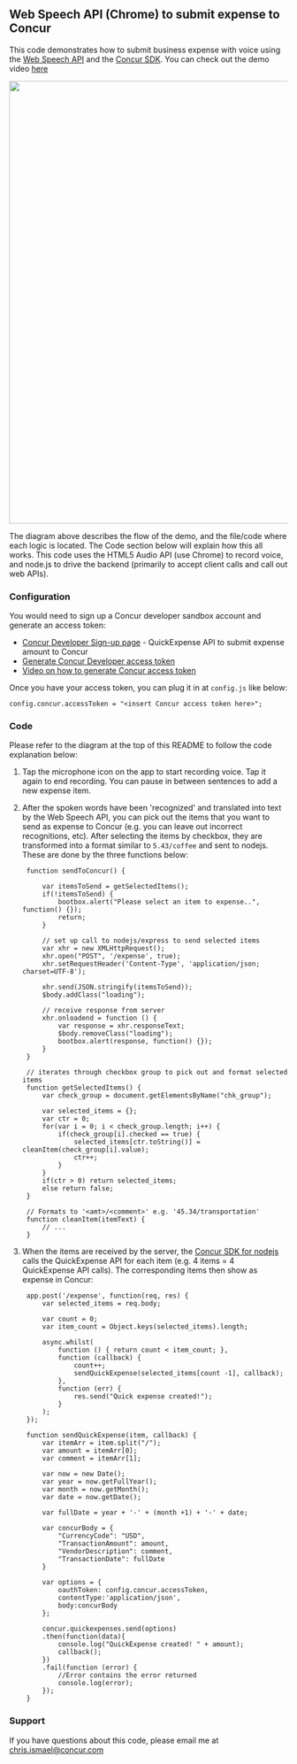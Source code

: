 ## Web Speech API (Chrome) to submit expense to Concur
This code demonstrates how to submit business expense with voice using the [Web Speech API](http://dvcs.w3.org/hg/speech-api/raw-file/tip/speechapi.html)  and the [Concur SDK](https://github.com/concur/concur-platform-sdk-js).  You can check out the demo video [here](https://www.youtube.com/watch?v=paCuZL-6drw)

<img src="https://jfqcza.bn1301.livefilestore.com/y2pL04qUEGxVy3xvmjgX8oGUfJxAaRQ3-onuryF7N7vxZehbsmE4_T9IEe7FqKlkEAnPBG6V4iT_FspUcKfaWGPXuPmbvtyo0S_XzRGh1z4eEdR_aX-5GbyqL34WYx8VoVQ/ConcurWebSpeechDiagram.PNG?psid=1" width="800px" />

The diagram above describes the flow of the demo, and the file/code where each logic is located.  The Code section below will explain how this all works. This code uses the HTML5 Audio API (use Chrome) to record voice, and node.js to drive the backend (primarily to accept client calls and call out web APIs). 

### Configuration
You would need to sign up a Concur developer sandbox account and generate an access token:

- [Concur Developer Sign-up page](https://developer.concur.com/register) - QuickExpense API to submit expense amount to Concur
- [Generate Concur Developer access token](https://developer.concur.com/oauth-20/native-flow)
- [Video on how to generate Concur access token](https://www.youtube.com/watch?v=Cy2rPV_I03w)

Once you have your access token, you can plug it in at `config.js` like below:

    config.concur.accessToken = "<insert Concur access token here>";

### Code
Please refer to the diagram at the top of this README to follow the code explanation below:

1. Tap the microphone icon on the app to start recording voice. Tap it again to end recording.  You can pause in between sentences to add a new expense item.
2. After the spoken words have been 'recognized' and translated into text by the Web Speech API, you can pick out the items that you want to send as expense to Concur (e.g. you can leave out incorrect recognitions, etc).  After selecting the items by checkbox, they are transformed into a format similar to `5.43/coffee` and sent to nodejs.  These are done by the three functions below:
             
		function sendToConcur() {

			var itemsToSend = getSelectedItems();
			if(!itemsToSend) {
				bootbox.alert("Please select an item to expense..", function() {});
				return;
			}

			// set up call to nodejs/express to send selected items
			var xhr = new XMLHttpRequest();
			xhr.open("POST", '/expense', true);
			xhr.setRequestHeader('Content-Type', 'application/json; charset=UTF-8');

			xhr.send(JSON.stringify(itemsToSend));
			$body.addClass("loading");

			// receive response from server
			xhr.onloadend = function () {
				var response = xhr.responseText;
				$body.removeClass("loading");
				bootbox.alert(response, function() {});
			}
	  	}

		// iterates through checkbox group to pick out and format selected items
		function getSelectedItems() {
			var check_group = document.getElementsByName("chk_group");

			var selected_items = {};
			var ctr = 0;
			for(var i = 0; i < check_group.length; i++) {
				if(check_group[i].checked == true) {
					selected_items[ctr.toString()] = cleanItem(check_group[i].value);
					ctr++;
				}
			}
			if(ctr > 0) return selected_items;
			else return false;
		}

		// Formats to '<amt>/<comment>' e.g. '45.34/transportation'
		function cleanItem(itemText) {
			// ... 
		}
     
3. When the items are received by the server, the [Concur SDK for nodejs](http://github.com/concur) calls the QuickExpense API for each item (e.g. 4 items = 4 QuickExpense API calls).  The corresponding items then show as expense in Concur:

		app.post('/expense', function(req, res) {
			var selected_items = req.body;

			var count = 0;
			var item_count = Object.keys(selected_items).length;

			async.whilst(
				function () { return count < item_count; },
				function (callback) {
					count++;
					sendQuickExpense(selected_items[count -1], callback);
				},
				function (err) {
					res.send("Quick expense created!");
				}
			);
		});

		function sendQuickExpense(item, callback) {
			var itemArr = item.split("/");
			var amount = itemArr[0];
			var comment = itemArr[1];

			var now = new Date();
			var year = now.getFullYear();
			var month = now.getMonth();
			var date = now.getDate();

			var fullDate = year + '-' + (month +1) + '-' + date;

			var concurBody = {
				"CurrencyCode": "USD",
				"TransactionAmount": amount,
				"VendorDescription": comment,
				"TransactionDate": fullDate
			}

			var options = {
				oauthToken: config.concur.accessToken,
				contentType:'application/json',
				body:concurBody
			};

			concur.quickexpenses.send(options)
			.then(function(data){
				console.log("QuickExpense created! " + amount);
				callback();
			})
			.fail(function (error) {
				//Error contains the error returned
				console.log(error);
			});
		}

### Support
If you have questions about this code, please email me at chris.ismael@concur.com 